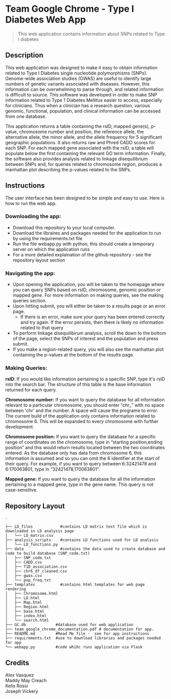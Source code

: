 # Team Google Chrome - Type I Diabetes Web App
> This web application contains information about SNPs related to Type I diabetes 

## Description 

This web application was designed to make it easy to obtain information related to Type I Diabetes single nucleotide polymorphisms (SNPs). Genome-wide association studies (GWAS) are useful to identify large numbers of genetic variants associated with diseases. However, this information can be overwhelming to parse through, and related information is difficult to source. This software was developed in order to make SNP information related to Type 1 Diabetes Mellitus easier to access, especially for clinicians. Thus when a clinician has a research question, various genomic, functional, population, and clinical information can be accessed from one database. 

This application returns a table containing the rsID, mapped gene(s), p-value, chromosome number and position, the reference allele, the alternative allele, the minor allele, and the allele frequency for 5 significant geographic populations. It also returns raw and Phred CADD scores for each SNP. For each mapped gene associated with the rsID, a table will populate below the first containing the relevant GO term information. Finally, the software also provides analysis related to linkage disequilibrium between SNPs and, for queries related to chromosome region, produces a manhattan plot describing the p-values related to the SNPs.

## Instructions

The user interface has been designed to be simple and easy to use. Here is how to run the web app.

### Downloading the app: 

- Download this repository to your local computer. 
- Download the libraires and packages needed for the application to run by using the requirements.txt file 
- Run the file webapp.py with python, this should create a temporary server on which the application runs 
- For a more detailed explaination of the github repository - see the repository layout section

### Navigating the app: 

- Upon opening the application, you will be taken to the homepage where you can query SNPs based on rsID, chromosome, genomic position or mapped gene. For more information on making queries, see the making queries section. 
- Upon hitting submit, you will either be taken to a results page or an error page. 
  - If there is an error, make sure your query has been entered correctly and try again. If the error persists, then there is likely no information related to that query 
- To perform linkage disequilibirum analysis, scroll the down to the bottom of the page, select the SNPs of interest and the population and press submit. 
- If you make a region-related query, you will also see the manhattan plot containing the p-values at the bottom of the results page. 

### Making Queries:

**rsID**: If you would like information pertaining to a specific SNP, type it's rsID into the search bar. The structure of this table is the base information returned for each query. 

**Chromosome number:** If you want to query the database for all information relevant to a particular chromosome, you should enter “chr_” with no space between 'chr' and the number. A space will cause the programe to error. The current build of the application only contains information related to chromosome 6. This will be expanded to every chromosome with further development.

**Chromosome position:** If you want to query the database for a specific range of coordinates on the chromosome, type in “starting position,ending position” and this would return results located between the two coordinates entered. As the database only has data from chromosome 6, this information is assumed and so you can omit the 6 identifier at the start of their query. For example, if you want to query between 6:32421478 and 6:170063801, type in “32421478,170063801”. 

**Mapped gene:** If you want to query the database for all the information pertaining to a mapped gene, type in the gene name. This query is not case-sensitive.  

## Repository Layout ##
```
.

├── LD_files            #contains LD matrix text file which is downloaded in LD analysis page
│   └── LD_matrix.csv
├── analysis_scripts    #contains LD functions used for LD analysis
│   └── LD_functions.py
├── data                #contains the data used to create database and code to build database (SNP_code.txt)
│   ├── SNP_code.txt
│   ├── CADD.csv
│   ├── T1D_association.csv
│   ├── chr6_df_cleaned.csv
│   ├── gwas.csv
│   └── pop_freq.txt
├── templates           #contains html templates for web page rendering
│   ├── Chromosome.html
│   ├── LD.html
│   ├── Map.html
│   ├── Region.html
│   ├── base.html
│   ├── index.html
│   └── search.html
├── GC.db             #database used for web application
├── team_google_chrome_documentation.pdf # documentation for app.
├── README.md         #Read Me file -  see for app instructions
├── requirements.txt  #use to download libraries and packages needed for app
└── webapp.py         #code whihc runs application via Flask
```

## Credits ##
Alex Vasquez <br>
Maddy May Creach <br>
Kelis Rossi <br>
Joseph Vickery <br>
